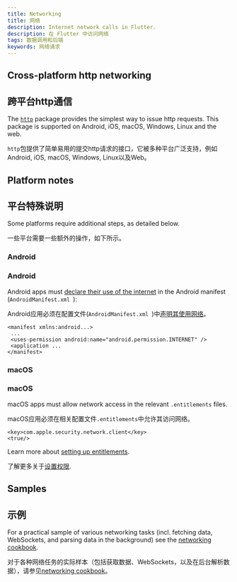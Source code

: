 ```yaml
---
title: Networking
title: 网络
description: Internet network calls in Flutter.
description: 在 Flutter 中访问网络
tags: 数据调用和后端
keywords: 网络请求
---
```


## Cross-platform http networking

## 跨平台http通信

The [`http`][] package provides the simplest way to issue http requests. This
package is supported on Android, iOS, macOS, Windows, Linux and the web.

`http`包提供了简单易用的提交http请求的接口，它被多种平台广泛支持，例如Android, iOS, macOS, Windows, Linux以及Web。

## Platform notes

## 平台特殊说明

Some platforms require additional steps, as detailed below.

一些平台需要一些额外的操作，如下所示。

### Android

### Android

Android apps must [declare their use of the internet][declare] in the Android
manifest (`AndroidManifest.xml `):

Android应用必须在配置文件(`AndroidManifest.xml `)中[声明其使用网络][declare]。

```
<manifest xmlns:android...>
 ...
 <uses-permission android:name="android.permission.INTERNET" />
 <application ...
</manifest>
```

### macOS

### macOS

macOS apps must allow network access in the relevant `.entitlements` files. 

macOS应用必须在相关配置文件`.entitlements`中允许其访问网络。

```
<key>com.apple.security.network.client</key>
<true/>
```

Learn more about [setting up entitlements][].

了解更多关于[设置权限][setting up entitlements].

[setting up entitlements]: {{site.url}}/platform-integration/macos/building#setting-up-entitlements

## Samples

## 示例

For a practical sample of various networking tasks (incl. fetching data,
WebSockets, and parsing data in the background) see the 
[networking cookbook]({{site.url}}/cookbook#networking).

对于各种网络任务的实际样本（包括获取数据、WebSockets，以及在后台解析数据），请参见[networking cookbook]({{site.url}}/cookbook#networking)。

[declare]: {{site.android-dev}}/training/basics/network-ops/connecting
[`http`]: {{site.pub-pkg}}/http
